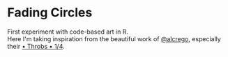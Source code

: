 # Fading Circles

First experiment with code-based art in R.  
Here I'm taking inspiration from the beautiful work of [@alcrego](https://linktr.ee/alcrego), especially their [• Throbs • 1/4](https://twitter.com/alcrego_/status/1662676901222047748?s=46).